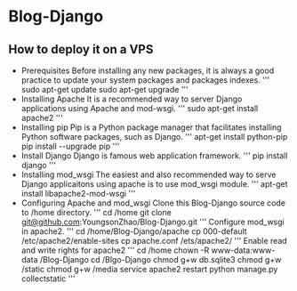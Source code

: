 # Blog-Django
## How to deploy it on a VPS
* Prerequisites
Before installing any new packages, it is always a good practice to update your system packages and packages indexes.
'''
sudo apt-get update
sudo apt-get upgrade
'''
* Installing Apache
It is a recommended way to server Django applications using Apache and mod-wsgi.
'''
sudo apt-get install apache2
'''
* Installing pip
Pip is a Python package manager that facilitates installing Python software packages, such as Django.
'''
apt-get install python-pip
pip install --upgrade pip
'''
* Install Django
Django is famous web application framework.
'''
pip install django
'''
* Installing mod_wsgi
The easiest and also recommended way to serve Django applicaitons using apache is to use mod_wsgi module.
'''
apt-get install libapache2-mod-wsgi
'''
* Configuring Apache and mod_wsgi
Clone this Blog-Django source code to /home directory.
'''
cd /home
git clone git@github.com:YoungsonZhao/Blog-Django.git
'''
Configure mod_wsgi in apache2.
'''
cd /home/Blog-Django/apache
cp 000-default /etc/apache2/enable-sites
cp apache.conf /ets/apache2/
'''
Enable read and write rights for apache2
'''
cd /home
chown -R www-data:www-data /Blog-Django
cd /Blgo-Django
chmod g+w db.sqlite3
chmod g+w /static
chmod g+w /media
service apache2 restart
python manage.py collectstatic
'''
